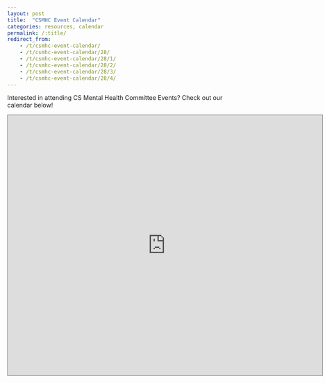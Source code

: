 ```yaml
---
layout: post
title:  "CSMHC Event Calendar"
categories: resources, calendar
permalink: /:title/
redirect_from:
    - /t/csmhc-event-calendar/
    - /t/csmhc-event-calendar/28/
    - /t/csmhc-event-calendar/28/1/
    - /t/csmhc-event-calendar/28/2/
    - /t/csmhc-event-calendar/28/3/
    - /t/csmhc-event-calendar/28/4/
---
```


Interested in attending CS Mental Health Committee Events? Check out our calendar below! 

<iframe src="https://calendar.google.com/calendar/embed?height=600&amp;wkst=1&amp;bgcolor=%239d3941&amp;ctz=America%2FChicago&amp;src=NWViMWNiNThzMG04dWM5ajdnYWdocG8yaThAZ3JvdXAuY2FsZW5kYXIuZ29vZ2xlLmNvbQ&amp;color=%23039BE5&amp;title=CS%20Mental%20Health%20Committee%20Calendar&amp;showPrint=0" style="border:solid 1px #777" width="725" height="600" frameborder="0" scrolling="no"></iframe>